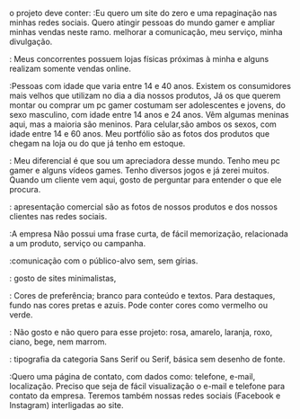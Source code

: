 o  projeto deve conter:
:Eu quero um site do zero e uma repaginação nas minhas redes sociais.
Quero atingir pessoas do mundo gamer e ampliar minhas vendas neste ramo.
melhorar a comunicação, meu serviço, minha divulgação.

: Meus concorrentes possuem lojas físicas próximas à minha e alguns realizam 
somente vendas online.

:Pessoas com idade que varia entre 14 e 40 anos. 
Existem os consumidores mais velhos que utilizam no dia a dia nossos produtos,
Já os que querem montar ou comprar um pc gamer costumam ser adolescentes e jovens,
do sexo masculino, com idade entre 14 anos e 24 anos.
Vêm algumas meninas aqui, mas a maioria são meninos.
Para celular,são ambos os sexos, com idade entre 14 e 60 anos.
Meu portfólio são as fotos dos produtos que chegam na loja ou do que já 
tenho em estoque.

: Meu diferencial é que sou um apreciadora desse mundo. Tenho meu pc gamer
e alguns vídeos games. Tenho diversos jogos e já zerei muitos. Quando um 
cliente vem aqui, gosto de perguntar para entender o que ele procura.

: apresentação comercial são as fotos de nossos produtos e dos 
nossos clientes nas redes sociais.

:A empresa Não possui uma frase curta, de fácil memorização,
relacionada a um produto, serviço ou campanha.

:comunicação com o público-alvo sem, sem gírias.

: gosto de sites minimalistas,

: Cores de preferência; branco para conteúdo e textos. 
Para destaques, fundo nas cores pretas e azuis.
Pode conter cores como vermelho ou verde.

: Não gosto e não quero para esse projeto:
rosa, amarelo, laranja, roxo, ciano, bege, nem marrom.

: tipografia da categoria Sans Serif ou Serif, básica sem desenho de fonte.

:Quero uma página de contato, com dados como: telefone, e-mail, localização. 
Preciso que seja de fácil visualização o e-mail e telefone para contato da empresa. 
Teremos também nossas redes sociais (Facebook e Instagram) interligadas ao site. 
